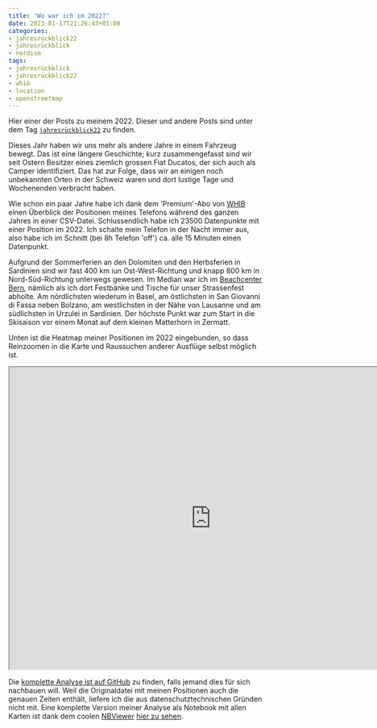 ```yaml
---
title: "Wo war ich im 2022?"
date: 2023-01-17T21:26:43+01:00
categories:
- jahresrückblick22
- jahresrückblick
- nerdism
tags:
- jahresrückblick
- jahresrückblick22
- whib
- location
- openstreetmap
---
```


Hier einer der Posts zu meinem 2022.
Dieser und andere Posts sind unter dem Tag [`jahresrückblick22`](https://habi.gna.ch/tag/jahresruckblick22) zu finden.

Dieses Jahr haben wir uns mehr als andere Jahre in einem Fahrzeug bewegt.
Das ist eine längere Geschichte; kurz zusammengefasst sind wir seit Ostern Besitzer eines ziemlich grossen Fiat Ducatos, der sich auch als Camper identifiziert.
Das hat zur Folge, dass wir an einigen noch unbekannten Orten in der Schweiz waren und dort lustige Tage und Wochenenden verbracht haben.

Wie schon ein paar Jahre habe ich dank dem 'Premium'-Abo von [WHIB](http://www.bleatinc.com) einen Überblick der Positionen meines Telefons während des ganzen Jahres in einer CSV-Datei.
Schlussendlich habe ich 23500 Datenpunkte mit einer Position im 2022.
Ich schalte mein Telefon in der Nacht immer aus, also habe ich im Schnitt (bei 8h Telefon 'off') ca. alle 15 Minuten einen Datenpunkt.

Aufgrund der Sommerferien an den Dolomiten und den Herbsferien in Sardinien sind wir fast 400 km iun Ost-West-Richtung und knapp 800 km in Nord-Süd-Richtung unterwegs gewesen.
Im Median war ich im [Beachcenter Bern](https://www.openstreetmap.org/way/25678439), nämlich als ich dort Festbänke und Tische für unser Strassenfest abholte.
Am nördlichsten wiederum in Basel, am östlichsten in San Giovanni di Fassa neben Bolzano, am westlichsten in der Nähe von Lausanne und am südlichsten in Urzulei in Sardinien.
Der höchste Punkt war zum Start in die Skisaison vor einem Monat auf dem kleinen Matterhorn in Zermatt.

Unten ist die Heatmap meiner Positionen im 2022 eingebunden, so dass Reinzoomen in die Karte und Raussuchen anderer Ausflüge selbst möglich ist.

<iframe src="https://habi.gna.ch/wp-content/uploads/2023/01/map-heat.html" width="800" height="600"></iframe>

Die [komplette Analyse ist auf GitHub](https://github.com/habi/jahresrueckblick) zu finden, falls jemand dies für sich nachbauen will.
Weil die Originaldatei mit meinen Positionen auch die genauen Zeiten enthält, liefere ich die aus datenschutztechnischen Gründen nicht mit.
Eine komplette Version meiner Analyse als Notebook mit allen Karten ist dank dem coolen [NBViewer](https://nbviewer.jupyter.org/) [hier zu sehen](https://nbviewer.jupyter.org/github/habi/jahresrueckblick/blob/master/WHIB.ipynb).
